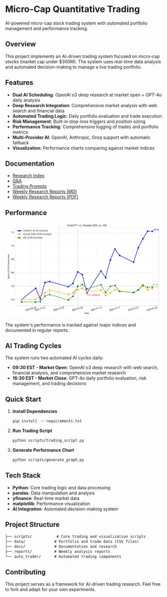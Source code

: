 # Micro-Cap Quantitative Trading

AI-powered micro-cap stock trading system with automated portfolio management and performance tracking.

## Overview

This project implements an AI-driven trading system focused on micro-cap stocks (market cap under $300M). The system uses real-time data analysis and automated decision-making to manage a live trading portfolio.

## Features

- **Dual AI Scheduling**: OpenAI o3 deep research at market open + GPT-4o daily analysis
- **Deep Research Integration**: Comprehensive market analysis with web search and financial data
- **Automated Trading Logic**: Daily portfolio evaluation and trade execution
- **Risk Management**: Built-in stop-loss triggers and position sizing
- **Performance Tracking**: Comprehensive logging of trades and portfolio metrics
- **Multi-Provider AI**: OpenAI, Anthropic, Groq support with automatic fallback
- **Visualization**: Performance charts comparing against market indices

## Documentation

- [Research Index](docs/Deep_Research_Index.md)
- [Q&A](docs/QA.md)
- [Trading Prompts](docs/Prompts.md)
- [Weekly Research Reports (MD)](reports/markdown/)
- [Weekly Research Reports (PDF)](reports/pdf/)
  
## Performance

![Performance Chart](performance-chart.png)

The system's performance is tracked against major indices and documented in regular reports.

## AI Trading Cycles

The system runs two automated AI cycles daily:

- **09:30 EST - Market Open**: OpenAI o3 deep research with web search, financial analysis, and comprehensive market research
- **16:30 EST - Market Close**: GPT-4o daily portfolio evaluation, risk management, and trading decisions

## Quick Start

1. **Install Dependencies**
   ```bash
   pip install -r requirements.txt
   ```

2. **Run Trading Script**
   ```bash
   python scripts/trading_script.py
   ```

3. **Generate Performance Chart**
   ```bash
   python scripts/generate_graph.py
   ```

## Tech Stack

- **Python**: Core trading logic and data processing
- **pandas**: Data manipulation and analysis
- **yfinance**: Real-time market data
- **matplotlib**: Performance visualization
- **AI Integration**: Automated decision-making system

## Project Structure

```
├── scripts/           # Core trading and visualization scripts
├── data/             # Portfolio and trade data (CSV files)
├── docs/             # Documentation and research
├── reports/          # Weekly analysis reports
└── auto_trader/      # Automated trading components
```

## Contributing

This project serves as a framework for AI-driven trading research. Feel free to fork and adapt for your own experiments.

